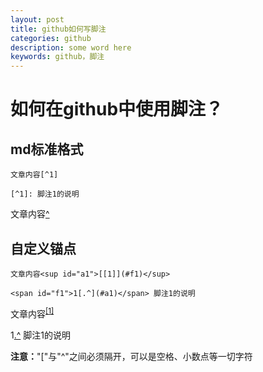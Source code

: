 ```yaml
---
layout: post
title: github如何写脚注
categories: github
description: some word here
keywords: github，脚注
---
```


# 如何在github中使用脚注？
## md标准格式

```
文章内容[^1]

[^1]: 脚注1的说明
```
文章内容[^]

[^]:脚注1的说明

## 自定义锚点
```
文章内容<sup id="a1">[[1]](#f1)</sup>

<span id="f1">1[.^](#a1)</span> 脚注1的说明
```
文章内容<sup id="a1">[[1]](#f1)</sup>

<span id="f1">1[.^](#a1)</span> 脚注1的说明

**注意：**"["与"^"之间必须隔开，可以是空格、小数点等一切字符